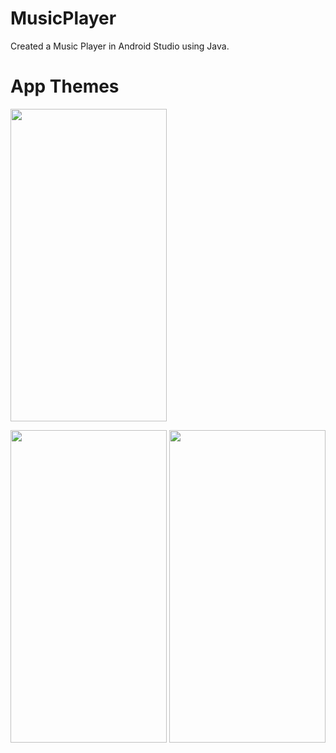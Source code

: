# MusicPlayer
Created a Music Player in Android Studio using Java.

# App Themes

<p align="left">
  <img  src="https://user-images.githubusercontent.com/78891081/227783019-cf5cbbc8-d462-42f0-b92e-e81481a514f6.jpg" width = "250" height = "500"/>
</p>

<p align="center">
  <img  src="https://user-images.githubusercontent.com/78891081/227783024-f31f3bfa-1954-44fe-be1c-ab22517c2a49.jpg" width = "250" height = "500"/>
  <img  src="https://user-images.githubusercontent.com/78891081/227783033-1715e3d9-ef31-4d3e-b7b1-556f70e78718.jpg" width = "250" height = "500">
</p>

